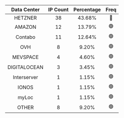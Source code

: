 | Data Center | IP Count | Percentage | Freq |
|:------------:|:--------:|:-----------:|:-----:|
| HETZNER | 38 | 43.68% | 🔴 |
| AMAZON | 12 | 13.79% | 🟢 |
| Contabo | 11 | 12.64% | 🟢 |
| OVH | 8 | 9.20% | 🟢 |
| MEVSPACE | 4 | 4.60% | 🟢 |
| DIGITALOCEAN | 3 | 3.45% | 🟢 |
| Interserver | 1 | 1.15% | 🟢 |
| IONOS | 1 | 1.15% | 🟢 |
| myLoc | 1 | 1.15% | 🟢 |
| OTHER | 8 | 9.20% | 🟢 |
